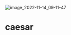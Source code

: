![image_2022-11-14_09-11-47](https://user-images.githubusercontent.com/19500175/201580981-5c6545cf-ac24-41b6-a578-00f83ac501b3.png)
# caesar
